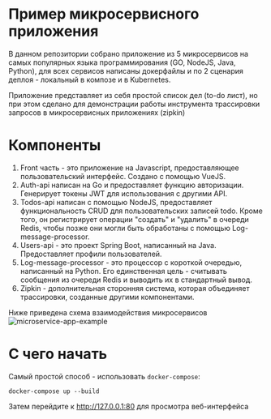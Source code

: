 # Пример микросервисного приложения

В данном репозитории собрано приложение из 5 микросервисов на самых популярных языка программирования (GO, NodeJS, Java, Python), для всех сервисов написаны докерфайлы и по 2 сценария деплоя - локальный в композе и в Kubernetes.

Приложение представляет из себя простой список дел (to-do лист), но при этом сделано для демонстрации работы инструмента трассировки запросов в микросервисных приложениях (zipkin)

# Компоненты

1. Front часть - это приложение на Javascript, предоставляющее пользовательский интерфейс. Создано с помощью VueJS.
2. Auth-api написан на Go и предоставляет функцию авторизации. Генерирует токены JWT для использования с другими API.
3. Todos-api написан с помощью NodeJS, предоставляет функциональность CRUD для пользовательских записей todo. Кроме того, он регистрирует операции "создать" и "удалить" в очереди Redis, чтобы позже они могли быть обработаны с помощью Log-message-processor.
4. Users-api - это проект Spring Boot, написанный на Java. Предоставляет профили пользователей.
5. Log-message-processor - это процессор с короткой очередью, написанный на Python. Его единственная цель - считывать сообщения из очереди Redis и выводить их в стандартный вывод.
6. Zipkin -  дополнительная сторонняя система, которая объединяет трассировки, созданные другими компонентами.

Ниже приведена схема взаимодействия микросервисов
![microservice-app-example](https://user-images.githubusercontent.com/1905821/34918427-a931d84e-f952-11e7-85a0-ace34a2e8edb.png)

# С чего начать

Самый простой способ - использовать `docker-compose`:

```
docker-compose up --build
```

Затем перейдите к http://127.0.0.1:80 для просмотра веб-интерфейса
